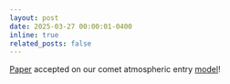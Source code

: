 ```yaml
---
layout: post
date: 2025-03-27 00:00:01-0400
inline: true
related_posts: false
---
```



<a href="/assets/pdf/atmosentry.pdf">Paper</a> accepted on our comet atmospheric entry <a href="https://github.com/richard17a/atmosentry">model</a>!
